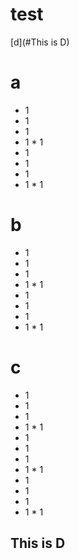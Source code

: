 # test


[d](#This is D)





# a
 * 1
 * 1
  * 1
   * 1
    * 1
 * 1
 * 1
  * 1
   * 1
    * 1
# b
 * 1
 * 1
  * 1
   * 1
    * 1
 * 1
 * 1
  * 1
   * 1
    * 1
# c
 * 1
 * 1
  * 1
   * 1
    * 1
 * 1
 * 1
  * 1
   * 1
    * 1
 * 1
 * 1
  * 1
   * 1
    * 1
    
## This is D

